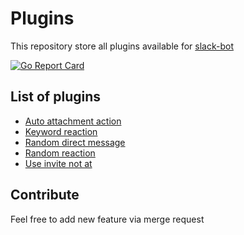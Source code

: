# Plugins

This repository store all plugins available for [slack-bot](https://www.github.com/friendly-bot/slack-bot)

[![Go Report Card](https://goreportcard.com/badge/github.com/friendly-bot/plugins)](https://goreportcard.com/report/github.com/friendly-bot/plugins)

## List of plugins

* [Auto attachment action](auto_attachment_action/README.md)
* [Keyword reaction](keyword_reaction/README.md)
* [Random direct message](random_direct_message/README.md)
* [Random reaction](random_reaction/README.md)
* [Use invite not at](use_invite_not_at/README.md)

## Contribute

Feel free to add new feature via merge request
